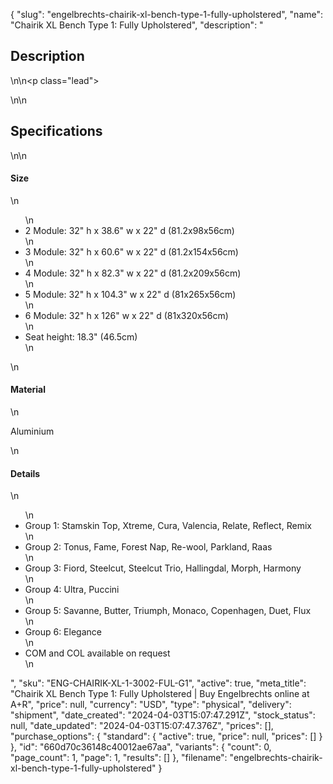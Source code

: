 {
  "slug": "engelbrechts-chairik-xl-bench-type-1-fully-upholstered",
  "name": "Chairik XL Bench Type 1: Fully Upholstered",
  "description": "<h2>Description</h2>\n<!-- split -->\n<p class=\"lead\"> </p>\n<!-- split -->\n<h2>Specifications</h2>\n<!-- split -->\n<h4>Size</h4>\n<ul>\n<li>2 Module: 32\" h x 38.6\" w x 22\" d (81.2x98x56cm)</li>\n<li>3 Module: 32\" h x 60.6\" w x 22\" d (81.2x154x56cm)</li>\n<li>4 Module: 32\" h x 82.3\" w x 22\" d (81.2x209x56cm)</li>\n<li>5 Module: 32\" h x 104.3\" w x 22\" d (81x265x56cm)</li>\n<li>6 Module: 32\" h x 126\" w x 22\" d (81x320x56cm)</li>\n<li>Seat height: 18.3\" (46.5cm)</li>\n</ul>\n<h4>Material</h4>\n<p>Aluminium</p>\n<h4>Details</h4>\n<ul>\n<li>Group 1: Stamskin Top, Xtreme, Cura, Valencia, Relate, Reflect, Remix</li>\n<li>Group 2: Tonus, Fame, Forest Nap, Re-wool, Parkland, Raas </li>\n<li>Group 3: Fiord, Steelcut, Steelcut Trio, Hallingdal, Morph, Harmony</li>\n<li>Group 4: Ultra, Puccini</li>\n<li>Group 5: Savanne, Butter, Triumph, Monaco, Copenhagen, Duet, Flux</li>\n<li>Group 6: Elegance</li>\n<li>COM and COL available on request</li>\n</ul>",
  "sku": "ENG-CHAIRIK-XL-1-3002-FUL-G1",
  "active": true,
  "meta_title": "Chairik XL Bench Type 1: Fully Upholstered | Buy Engelbrechts online at A+R",
  "price": null,
  "currency": "USD",
  "type": "physical",
  "delivery": "shipment",
  "date_created": "2024-04-03T15:07:47.291Z",
  "stock_status": null,
  "date_updated": "2024-04-03T15:07:47.376Z",
  "prices": [],
  "purchase_options": {
    "standard": {
      "active": true,
      "price": null,
      "prices": []
    }
  },
  "id": "660d70c36148c40012ae67aa",
  "variants": {
    "count": 0,
    "page_count": 1,
    "page": 1,
    "results": []
  },
  "filename": "engelbrechts-chairik-xl-bench-type-1-fully-upholstered"
}